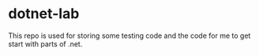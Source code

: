 # dotnet-lab

This repo is used for storing some testing code and the code for me to get start with parts of .net.
